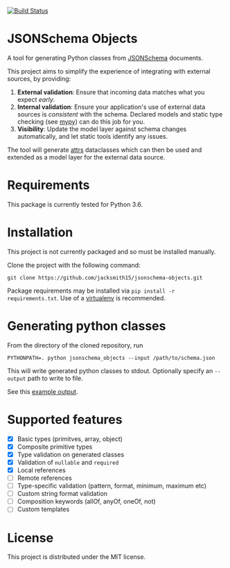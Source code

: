 [![Build Status](https://travis-ci.com/jacksmith15/jsonschema-objects.svg?token=JrMQr8Ynsmu5tphpTQ2p&branch=master)](https://travis-ci.com/jacksmith15/jsonschema-objects)
# JSONSchema Objects
A tool for generating Python classes from [JSONSchema](https://json-schema.org/) documents.

This project aims to simplify the experience of integrating with external sources, by providing:
1. **External validation**: Ensure that incoming data matches what you expect _early_.
2. **Internal validation**: Ensure your application's use of external data sources is _consistent_ with the schema. Declared models and static type checking (see [mypy](http://mypy-lang.org/)) can do this job for you.
3. **Visibility**: Update the model layer against schema changes automatically, and let static tools identify any issues.

The tool will generate [attrs](http://www.attrs.org/en/stable/index.html) dataclasses which can then be used and extended as a model layer for the external data source.

# Requirements
This package is currently tested for Python 3.6.

# Installation
This project is not currently packaged and so must be installed manually.

Clone the project with the following command:
```
git clone https://github.com/jacksmith15/jsonschema-objects.git
```

Package requirements may be installed via `pip install -r requirements.txt`. Use of a [virtualenv](https://virtualenv.pypa.io/) is recommended.

# Generating python classes
From the directory of the cloned repository, run
```
PYTHONPATH=. python jsonschema_objects --input /path/to/schema.json
```

This will write generated python classes to stdout. Optionally specify an `--output` path to write to file.

See this [example output](https://github.com/jacksmith15/jsonschema-objects/blob/master/tests/models/simple.py).

# Supported features
- [x] Basic types (primitves, array, object)
- [x] Composite primitive types
- [x] Type validation on generated classes
- [x] Validation of `nullable` and `required`
- [x] Local references
- [ ] Remote references
- [ ] Type-specific validation (pattern, format, minimum, maximum etc)
- [ ] Custom string format validation
- [ ] Composition keywords (allOf, anyOf, oneOf, not)
- [ ] Custom templates

# License
This project is distributed under the MIT license.


